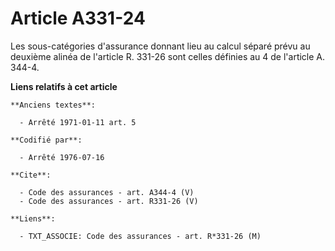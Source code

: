 # Article A331-24

Les sous-catégories d'assurance donnant lieu au calcul séparé prévu au deuxième alinéa de l'article R. 331-26 sont celles
définies au 4 de l'article A. 344-4.

**Liens relatifs à cet article**

	**Anciens textes**:

	  - Arrêté 1971-01-11 art. 5

	**Codifié par**:

	  - Arrêté 1976-07-16

	**Cite**:

	  - Code des assurances - art. A344-4 (V)
	  - Code des assurances - art. R331-26 (V)

	**Liens**:

	  - TXT_ASSOCIE: Code des assurances - art. R*331-26 (M)
